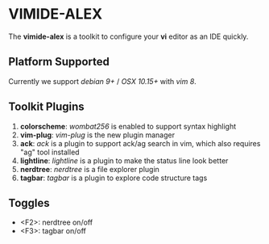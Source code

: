 # VIMIDE-ALEX
The **vimide-alex** is a toolkit to configure your **vi** editor as an IDE quickly.

## Platform Supported
Currently we support *debian 9+* / *OSX 10.15+* with *vim 8*.

## Toolkit Plugins
1. **colorscheme**: *wombat256* is enabled to support syntax highlight
2. **vim-plug**:    *vim-plug* is the new plugin manager
3. **ack**:         *ack* is a plugin to support ack/ag search in vim, which also requires "ag" tool installed
4. **lightline**:   *lightline* is a plugin to make the status line look better
5. **nerdtree**:    *nerdtree* is a file explorer plugin
6. **tagbar**:      *tagbar* is a plugin to explore code structure tags

## Toggles
* \<F2\>: nerdtree on/off
* \<F3\>: tagbar on/off

